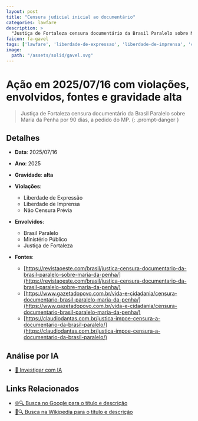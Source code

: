 ```yaml
---
layout: post
title: "Censura judicial inicial ao documentário"
categories: lawfare
description: > 
  "Justiça de Fortaleza censura documentário da Brasil Paralelo sobre Maria da Penha por 90 dias, a pedido do MP."
faicon: fa-gavel
tags: ['lawfare', 'liberdade-de-expressao', 'liberdade-de-imprensa', 'censura', 'brasil-paralelo', 'ministerio-publico', 'justica-de-fortaleza', 'gravidade-alta', 'censura-judicial', 'maria-da-penha', 'documentario']
image:
  path: "/assets/solid/gavel.svg"
---
```


# Ação em 2025/07/16 com violações, envolvidos, fontes e gravidade alta

> Justiça de Fortaleza censura documentário da Brasil Paralelo sobre Maria da Penha por 90 dias, a pedido do MP.
{: .prompt-danger }

## Detalhes
- **Data**: 2025/07/16
- **Ano**: 2025
- **Gravidade**: **alta** <i class="fas fa-gavel"></i>

- **Violações**:
  - Liberdade de Expressão
  - Liberdade de Imprensa
  - Não Censura Prévia
- **Envolvidos**:
  - Brasil Paralelo
  - Ministério Público
  - Justiça de Fortaleza
- **Fontes**:
  - [https://revistaoeste.com/brasil/justica-censura-documentario-da-brasil-paralelo-sobre-maria-da-penha/](https://revistaoeste.com/brasil/justica-censura-documentario-da-brasil-paralelo-sobre-maria-da-penha/)
  - [https://www.gazetadopovo.com.br/vida-e-cidadania/censura-documentario-brasil-paralelo-maria-da-penha/](https://www.gazetadopovo.com.br/vida-e-cidadania/censura-documentario-brasil-paralelo-maria-da-penha/)
  - [https://claudiodantas.com.br/justica-impoe-censura-a-documentario-da-brasil-paralelo/](https://claudiodantas.com.br/justica-impoe-censura-a-documentario-da-brasil-paralelo/)

## Análise por IA
- [🤖 Investigar com IA](https://www.perplexity.ai/search?q=%20Censura%20judicial%20inicial%20ao%20document%C3%A1rio%20Justi%C3%A7a%20de%20Fortaleza%20censura%20document%C3%A1rio%20da%20Brasil%20Paralelo%20sobre%20Maria%20da%20Penha%20por%2090%20dias%2C%20a%20pedido%20do%20MP.%20Liberdade%20de%20Express%C3%A3o%20Liberdade%20de%20Imprensa%20N%C3%A3o%20Censura%20Pr%C3%A9via%202025%20gravidade%20alta)

## Links Relacionados
- [🌐🔍 Busca no Google para o título e descrição](https://www.google.com/search?q=%20Censura%20judicial%20inicial%20ao%20document%C3%A1rio%20Justi%C3%A7a%20de%20Fortaleza%20censura%20document%C3%A1rio%20da%20Brasil%20Paralelo%20sobre%20Maria%20da%20Penha%20por%2090%20dias%2C%20a%20pedido%20do%20MP.%20Liberdade%20de%20Express%C3%A3o%20Liberdade%20de%20Imprensa%20N%C3%A3o%20Censura%20Pr%C3%A9via%202025%20gravidade%20alta)
- [📖🔍 Busca na Wikipedia para o título e descrição](https://pt.wikipedia.org/w/index.php?search=%20Censura%20judicial%20inicial%20ao%20document%C3%A1rio%20Justi%C3%A7a%20de%20Fortaleza%20censura%20document%C3%A1rio%20da%20Brasil%20Paralelo%20sobre%20Maria%20da%20Penha%20por%2090%20dias%2C%20a%20pedido%20do%20MP.%20Liberdade%20de%20Express%C3%A3o%20Liberdade%20de%20Imprensa%20N%C3%A3o%20Censura%20Pr%C3%A9via%202025%20gravidade%20alta)


